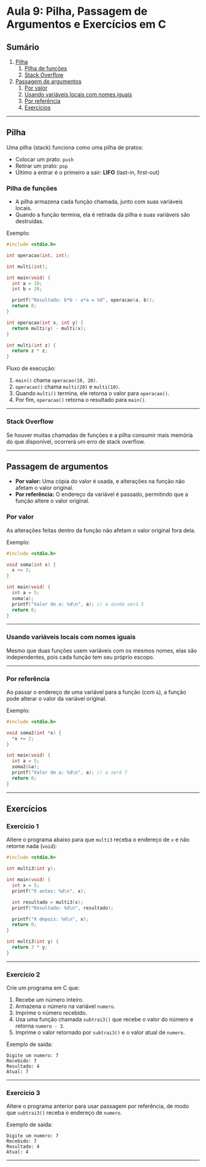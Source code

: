 # Aula 9: Pilha, Passagem de Argumentos e Exercícios em C

## Sumário
1. [Pilha](#pilha)
   1. [Pilha de funções](#pilha-de-funções)
   2. [Stack Overflow](#stack-overflow)
2. [Passagem de argumentos](#passagem-de-argumentos)
   1. [Por valor](#por-valor)
   2. [Usando variáveis locais com nomes iguais](#usando-variáveis-locais-com-nomes-iguais)
   3. [Por referência](#por-referência)
   4. [Exercícios](#exercícios)

---

## Pilha

Uma pilha (stack) funciona como uma pilha de pratos:
- Colocar um prato: `push`
- Retirar um prato: `pop`
- Último a entrar é o primeiro a sair: **LIFO** (last-in, first-out)

### Pilha de funções

- A pilha armazena cada função chamada, junto com suas variáveis locais.
- Quando a função termina, ela é retirada da pilha e suas variáveis são destruídas.

Exemplo:

```c
#include <stdio.h>

int operacao(int, int);

int multi(int);

int main(void) {
  int a = 10;
  int b = 20;

  printf("Resultado: b*b - a*a = %d", operacao(a, b));
  return 0;
}

int operacao(int x, int y) {
  return multi(y) - multi(x);
}

int multi(int z) {
  return z * z;
}
```

Fluxo de execução:
1. `main()` chama `operacao(10, 20)`.
2. `operacao()` chama `multi(20)` e `multi(10)`.
3. Quando `multi()` termina, ele retorna o valor para `operacao()`.
4. Por fim, `operacao()` retorna o resultado para `main()`.

---

### Stack Overflow

Se houver muitas chamadas de funções e a pilha consumir mais memória do que disponível, ocorrerá um erro de stack overflow.

---

## Passagem de argumentos

- **Por valor:** Uma cópia do valor é usada, e alterações na função não afetam o valor original.
- **Por referência:** O endereço da variável é passado, permitindo que a função altere o valor original.

### Por valor

As alterações feitas dentro da função não afetam o valor original fora dela.

Exemplo:

```c
#include <stdio.h>

void soma(int x) {
  x += 2;
}

int main(void) {
  int a = 5;
  soma(a);
  printf("Valor de a: %d\n", a); // a ainda será 5
  return 0;
}
```

---

### Usando variáveis locais com nomes iguais

Mesmo que duas funções usem variáveis com os mesmos nomes, elas são independentes, pois cada função tem seu próprio escopo.

---

### Por referência

Ao passar o endereço de uma variável para a função (com `&`), a função pode alterar o valor da variável original.

Exemplo:

```c
#include <stdio.h>

void soma2(int *x) {
  *x += 2;
}

int main(void) {
  int a = 5;
  soma2(&a);
  printf("Valor de a: %d\n", a); // a será 7
  return 0;
}
```

---

## Exercícios

### Exercício 1

Altere o programa abaixo para que `multi3` receba o endereço de `x` e não retorne nada (`void`):

```c
#include <stdio.h>

int multi3(int y);

int main(void) {
  int x = 5;
  printf("X antes: %d\n", x);

  int resultado = multi3(x);
  printf("Resultado: %d\n", resultado);

  printf("X depois: %d\n", x);
  return 0;
}

int multi3(int y) {
  return 3 * y;
}
```

---

### Exercício 2

Crie um programa em C que:
1. Recebe um número inteiro.
2. Armazena o número na variável `numero`.
3. Imprime o número recebido.
4. Usa uma função chamada `subtrai3()` que recebe o valor do número e retorna `numero - 3`.
5. Imprime o valor retornado por `subtrai3()` e o valor atual de `numero`.

Exemplo de saída:

```
Digite um numero: 7
Recebido: 7
Resultado: 4
Atual: 7
```

---

### Exercício 3

Altere o programa anterior para usar passagem por referência, de modo que `subtrai3()` receba o endereço de `numero`.

Exemplo de saída:

```
Digite um numero: 7
Recebido: 7
Resultado: 4
Atual: 4
```

---
